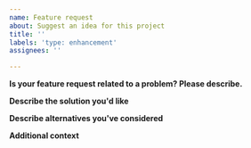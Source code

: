 ```yaml
---
name: Feature request
about: Suggest an idea for this project
title: ''
labels: 'type: enhancement'
assignees: ''

---
```


<!---
Thank you for contributing an idea to this project!
--->

**Is your feature request related to a problem? Please describe.**


**Describe the solution you'd like**


**Describe alternatives you've considered**


**Additional context**